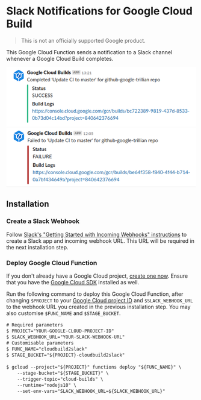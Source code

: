 # Slack Notifications for Google Cloud Build

> This is not an officially supported Google product.

This Google Cloud Function sends a notification to a Slack channel whenever a
Google Cloud Build completes.

![Success notification](success.png)
![Failure notification](failure.png)

## Installation

### Create a Slack Webhook

Follow
[Slack's "Getting Started with Incoming Webhooks" instructions](https://api.slack.com/messaging/webhooks)
to create a Slack app and incoming webhook URL. This URL will be required in the
next installation step.

### Deploy Google Cloud Function

If you don't already have a Google Cloud project, [create one now](https://cloud.google.com/resource-manager/docs/creating-managing-projects). Ensure that you have the [Google Cloud SDK](https://cloud.google.com/sdk/) installed as well.

Run the following command to deploy this Google Cloud Function, after changing
`$PROJECT` to your
[Google Cloud project ID](https://cloud.google.com/resource-manager/docs/creating-managing-projects#identifying_projects)
and `$SLACK_WEBHOOK_URL` to the webhook URL you created in the previous
installation step. You may also customise `$FUNC_NAME` and `$STAGE_BUCKET`.

```shell
# Required parameters
$ PROJECT="YOUR-GOOGLE-CLOUD-PROJECT-ID"
$ SLACK_WEBHOOK_URL="YOUR-SLACK-WEBHOOK-URL"
# Customisable parameters
$ FUNC_NAME="cloudbuild2slack"
$ STAGE_BUCKET="${PROJECT}-cloudbuild2slack"

$ gcloud --project="${PROJECT}" functions deploy "${FUNC_NAME}" \
    --stage-bucket="${STAGE_BUCKET}" \
    --trigger-topic="cloud-builds" \
    --runtime="nodejs10" \
    --set-env-vars="SLACK_WEBHOOK_URL=${SLACK_WEBHOOK_URL}"
```

